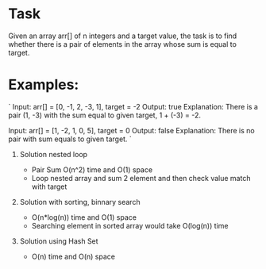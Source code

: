 # Task

Given an array arr[] of n integers and a target value,
the task is to find whether there is a pair of elements in the array whose sum is equal to target.

# Examples:

`
Input: arr[] = [0, -1, 2, -3, 1], target = -2
Output: true
Explanation: There is a pair (1, -3) with the sum equal to given target, 1 + (-3) = -2.

Input: arr[] = [1, -2, 1, 0, 5], target = 0
Output: false
Explanation: There is no pair with sum equals to given target.
`

1. Solution nested loop

   - Pair Sum O(n^2) time and O(1) space
   - Loop nested array and sum 2 element and then check value match with target

2. Solution with sorting, binnary search

   - O(n\*log(n)) time and O(1) space
   - Searching element in sorted array would take O(log(n)) time

3. Solution using Hash Set

   - O(n) time and O(n) space
